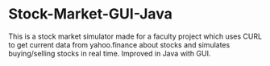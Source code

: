 # Stock-Market-GUI-Java
This is a stock market simulator made for a faculty project which uses CURL to get current data from yahoo.finance about stocks and simulates
buying/selling stocks in real time. Improved in Java with GUI.
